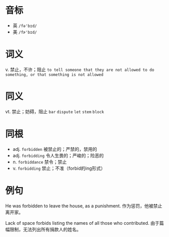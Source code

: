 # 音标

- 英 `/fə'bɪd/`
- 美 `/fɚ'bɪd/`

# 词义

v. 禁止，不许；阻止
`to tell someone that they are not allowed to do something, or that something is not allowed`

# 同义

vt. 禁止；妨碍，阻止
`bar` `dispute` `let` `stem` `block`

# 同根

- adj. `forbidden` 被禁止的；严禁的，禁用的
- adj. `forbidding` 令人生畏的；严峻的；险恶的
- n. `forbiddance` 禁令；禁止
- v. `forbidding` 禁止；不准（forbid的ing形式）

# 例句

He was forbidden to leave the house, as a punishment.
作为惩罚，他被禁止离开家。

Lack of space forbids listing the names of all those who contributed.
由于篇幅限制，无法列出所有捐款人的姓名。


